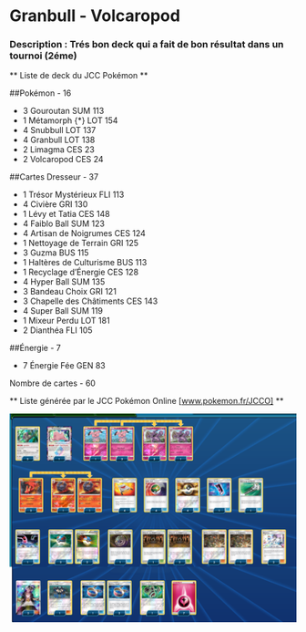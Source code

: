 # Granbull - Volcaropod


### Description : Trés bon deck qui a fait de bon résultat dans un tournoi (2éme)


** Liste de deck du JCC Pokémon **

##Pokémon - 16

* 3 Gouroutan SUM 113
* 1 Métamorph {*} LOT 154
* 4 Snubbull LOT 137
* 4 Granbull LOT 138
* 2 Limagma CES 23
* 2 Volcaropod CES 24

##Cartes Dresseur - 37

* 1 Trésor Mystérieux FLI 113
* 4 Civière GRI 130
* 1 Lévy et Tatia CES 148
* 4 Faiblo Ball SUM 123
* 4 Artisan de Noigrumes CES 124
* 1 Nettoyage de Terrain GRI 125
* 3 Guzma BUS 115
* 1 Haltères de Culturisme BUS 113
* 1 Recyclage d’Énergie CES 128
* 4 Hyper Ball SUM 135
* 3 Bandeau Choix GRI 121
* 3 Chapelle des Châtiments CES 143
* 4 Super Ball SUM 119
* 1 Mixeur Perdu LOT 181
* 2 Dianthéa FLI 105

##Énergie - 7

* 7 Énergie Fée GEN 83

Nombre de cartes - 60

** Liste générée par le JCC Pokémon Online [www.pokemon.fr/JCCO] **


![alt text](img/GranbullVolcaropod.png)
